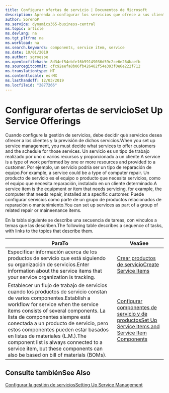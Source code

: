 ```yaml
---
title: Configurar ofertas de servicio | Documentos de Microsoft
description: Aprenda a configurar los servicios que ofrece a sus clientes.
author: SorenGP
ms.service: dynamics365-business-central
ms.topic: article
ms.devlang: na
ms.tgt_pltfrm: na
ms.workload: na
ms.search.keywords: components, service item, service
ms.date: 10/01/2019
ms.author: sgroespe
ms.openlocfilehash: 8d34ef54ebfe16b59149036d59c2ce6e264baefb
ms.sourcegitcommit: cfc92eefa8b06fb426482f54e393f0e6e222f712
ms.translationtype: HT
ms.contentlocale: es-MX
ms.lasthandoff: 12/03/2019
ms.locfileid: "2877266"
---
```

# <a name="set-up-service-offerings"></a><span data-ttu-id="5cc52-103">Configurar ofertas de servicio</span><span class="sxs-lookup"><span data-stu-id="5cc52-103">Set Up Service Offerings</span></span>
<span data-ttu-id="5cc52-104">Cuando configure la gestión de servicios, debe decidir qué servicios desea ofrecer a los clientes y la previsión de dichos servicios.</span><span class="sxs-lookup"><span data-stu-id="5cc52-104">When you set up service management, you must decide what services to offer customers and the schedule for those services.</span></span> <span data-ttu-id="5cc52-105">Un servicio es un tipo de trabajo realizado por uno o varios recursos y proporcionado a un cliente.</span><span class="sxs-lookup"><span data-stu-id="5cc52-105">A service is a type of work performed by one or more resources and provided to a customer.</span></span> <span data-ttu-id="5cc52-106">Por ejemplo, un servicio podría ser un tipo de reparación de equipo.</span><span class="sxs-lookup"><span data-stu-id="5cc52-106">For example, a service could be a type of computer repair.</span></span> <span data-ttu-id="5cc52-107">Un producto de servicio es el equipo o producto que necesita servicios, como el equipo que necesita reparación, instalado en un cliente determinado.</span><span class="sxs-lookup"><span data-stu-id="5cc52-107">A service item is the equipment or item that needs servicing, for example, the computer that needs repair, installed at a specific customer.</span></span> <span data-ttu-id="5cc52-108">Puede configurar servicios como parte de un grupo de productos relacionados de reparación o mantenimiento.</span><span class="sxs-lookup"><span data-stu-id="5cc52-108">You can set up services as part of a group of related repair or maineenance items.</span></span>  
  
<span data-ttu-id="5cc52-109">En la tabla siguiente se describe una secuencia de tareas, con vínculos a temas que las describen.</span><span class="sxs-lookup"><span data-stu-id="5cc52-109">The following table describes a sequence of tasks, with links to the topics that describe them.</span></span>  
  
|<span data-ttu-id="5cc52-110">**Para**</span><span class="sxs-lookup"><span data-stu-id="5cc52-110">**To**</span></span>|<span data-ttu-id="5cc52-111">**Vea**</span><span class="sxs-lookup"><span data-stu-id="5cc52-111">**See**</span></span>|  
|------------|-------------|  
|<span data-ttu-id="5cc52-112">Especificar información acerca de los productos de servicio que está siguiendo su organización de servicios.</span><span class="sxs-lookup"><span data-stu-id="5cc52-112">Enter information about the service items that your service organization is tracking.</span></span>|[<span data-ttu-id="5cc52-113">Crear productos de servicio</span><span class="sxs-lookup"><span data-stu-id="5cc52-113">Create Service Items</span></span>](service-how-to-create-service-items.md)|  
|<span data-ttu-id="5cc52-114">Establecer un flujo de trabajo de servicios cuando los productos de servicio constan de varios componentes.</span><span class="sxs-lookup"><span data-stu-id="5cc52-114">Establish a workflow for service when the service items consists of several components.</span></span> <span data-ttu-id="5cc52-115">La lista de componentes siempre está conectada a un producto de servicio, pero estos componentes pueden estar basados en listas de materiales (L.M.).</span><span class="sxs-lookup"><span data-stu-id="5cc52-115">The component list is always connected to a service item, but these components can also be based on bill of materials (BOMs).</span></span>|[<span data-ttu-id="5cc52-116">Configurar componentes de servicio y de productos</span><span class="sxs-lookup"><span data-stu-id="5cc52-116">Set Up Service Items and Service Item Components</span></span>](service-how-setup-service-items.md)|  
  
## <a name="see-also"></a><span data-ttu-id="5cc52-117">Consulte también</span><span class="sxs-lookup"><span data-stu-id="5cc52-117">See Also</span></span>  
[<span data-ttu-id="5cc52-118">Configurar la gestión de servicios</span><span class="sxs-lookup"><span data-stu-id="5cc52-118">Setting Up Service Management</span></span>](service-setup-service.md)   